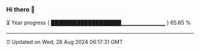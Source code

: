 ### Hi there 👋

⏳ Year progress { ███████████████████▁▁▁▁▁▁▁▁▁▁▁ } 65.65 %

---

⏰ Updated on Wed, 28 Aug 2024 06:17:31 GMT

